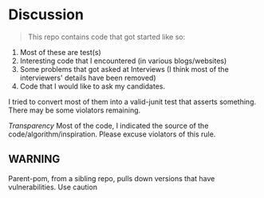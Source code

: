 # Discussion
> This repo contains code that got started like so:

1. Most of these are test(s)
2. Interesting code that I encountered (in various blogs/websites)
3. Some problems that got asked at Interviews (I think most of the  interviewers' details have been removed)
4. Code that I would like to ask my candidates.

I tried to convert most of them into a valid-junit test that asserts something. There may be some violators remaining.

_*Transparency*_
Most of the code, I indicated the source of the code/algorithm/inspiration. Please excuse violators of this rule.

<h2>WARNING</h2> Parent-pom, from a sibling repo, pulls down versions that have vulnerabilities. Use caution
